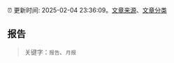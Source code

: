 :alarm_clock: 更新时间: 2025-02-04 23:36:09。[文章来源](/README.md)、[文章分类](/TAGS.md)

## 报告


> 关键字：`报告`、`月报`




